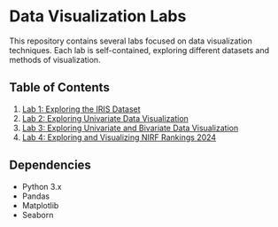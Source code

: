 # Data Visualization Labs

This repository contains several labs focused on data visualization techniques. Each lab is self-contained, exploring different datasets and methods of visualization.

## Table of Contents
1. [Lab 1: Exploring the IRIS Dataset](Lab1/README.md)
2. [Lab 2: Exploring Univariate Data Visualization](Lab2/README.md)
3. [Lab 3: Exploring Univariate and Bivariate Data Visualization](Lab3/README.md)
4. [Lab 4: Exploring and Visualizing NIRF Rankings 2024](Lab4/README.md)

## Dependencies
- Python 3.x
- Pandas
- Matplotlib
- Seaborn
